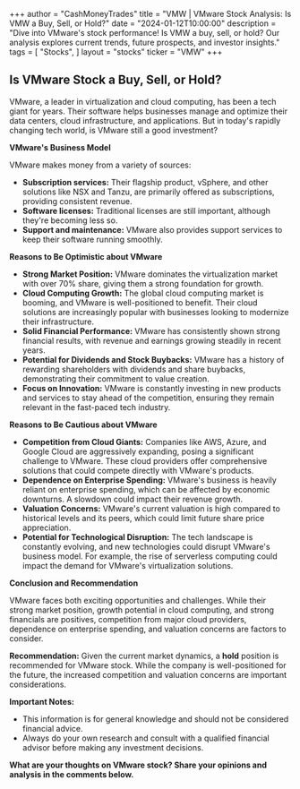 +++
author = "CashMoneyTrades"
title = "VMW |  VMware Stock Analysis: Is VMW a Buy, Sell, or Hold?"
date = "2024-01-12T10:00:00"
description = "Dive into VMware's stock performance! Is VMW a buy, sell, or hold? Our analysis explores current trends, future prospects, and investor insights."
tags = [
"Stocks",
]
layout = "stocks"
ticker = "VMW"
+++
        


## Is VMware Stock a Buy, Sell, or Hold?

VMware, a leader in virtualization and cloud computing, has been a tech giant for years. Their software helps businesses manage and optimize their data centers, cloud infrastructure, and applications. But in today's rapidly changing tech world, is VMware still a good investment?

**VMware's Business Model**

VMware makes money from a variety of sources:

* **Subscription services:**  Their flagship product, vSphere, and other solutions like NSX and Tanzu, are primarily offered as subscriptions, providing consistent revenue.
* **Software licenses:**  Traditional licenses are still important, although they're becoming less so.
* **Support and maintenance:** VMware also provides support services to keep their software running smoothly.

**Reasons to Be Optimistic about VMware**

* **Strong Market Position:** VMware dominates the virtualization market with over 70% share, giving them a strong foundation for growth.
* **Cloud Computing Growth:** The global cloud computing market is booming, and VMware is well-positioned to benefit. Their cloud solutions are increasingly popular with businesses looking to modernize their infrastructure.
* **Solid Financial Performance:** VMware has consistently shown strong financial results, with revenue and earnings growing steadily in recent years.
* **Potential for Dividends and Stock Buybacks:**  VMware has a history of rewarding shareholders with dividends and share buybacks, demonstrating their commitment to value creation.
* **Focus on Innovation:**  VMware is constantly investing in new products and services to stay ahead of the competition, ensuring they remain relevant in the fast-paced tech industry.

**Reasons to Be Cautious about VMware**

* **Competition from Cloud Giants:** Companies like AWS, Azure, and Google Cloud are aggressively expanding, posing a significant challenge to VMware. These cloud providers offer comprehensive solutions that could compete directly with VMware's products.
* **Dependence on Enterprise Spending:** VMware's business is heavily reliant on enterprise spending, which can be affected by economic downturns. A slowdown could impact their revenue growth.
* **Valuation Concerns:** VMware's current valuation is high compared to historical levels and its peers, which could limit future share price appreciation.
* **Potential for Technological Disruption:** The tech landscape is constantly evolving, and new technologies could disrupt VMware's business model. For example, the rise of serverless computing could impact the demand for VMware's virtualization solutions.

**Conclusion and Recommendation**

VMware faces both exciting opportunities and challenges. While their strong market position, growth potential in cloud computing, and strong financials are positives, competition from major cloud providers, dependence on enterprise spending, and valuation concerns are factors to consider.

**Recommendation:** Given the current market dynamics, a **hold** position is recommended for VMware stock. While the company is well-positioned for the future, the increased competition and valuation concerns are important considerations.

**Important Notes:**

* This information is for general knowledge and should not be considered financial advice.
* Always do your own research and consult with a qualified financial advisor before making any investment decisions.

**What are your thoughts on VMware stock? Share your opinions and analysis in the comments below.** 

        